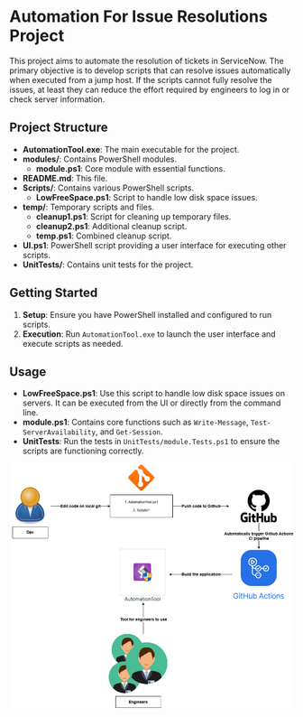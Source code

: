 # Automation For Issue Resolutions Project

This project aims to automate the resolution of tickets in ServiceNow. The primary objective is to develop scripts that can resolve issues automatically when executed from a jump host. If the scripts cannot fully resolve the issues, at least they can reduce the effort required by engineers to log in or check server information.

## Project Structure

- **AutomationTool.exe**: The main executable for the project.
- **modules/**: Contains PowerShell modules.
  - **module.ps1**: Core module with essential functions.
- **README.md**: This file.
- **Scripts/**: Contains various PowerShell scripts.
  - **LowFreeSpace.ps1**: Script to handle low disk space issues.
- **temp/**: Temporary scripts and files.
  - **cleanup1.ps1**: Script for cleaning up temporary files.
  - **cleanup2.ps1**: Additional cleanup script.
  - **temp.ps1**: Combined cleanup script.
- **UI.ps1**: PowerShell script providing a user interface for executing other scripts.
- **UnitTests/**: Contains unit tests for the project.

## Getting Started

1. **Setup**: Ensure you have PowerShell installed and configured to run scripts.
2. **Execution**: Run `AutomationTool.exe` to launch the user interface and execute scripts as needed.

## Usage 

- **LowFreeSpace.ps1**: Use this script to handle low disk space issues on servers. It can be executed from the UI or directly from the command line.
- **module.ps1**: Contains core functions such as `Write-Message`, `Test-ServerAvailability`, and `Get-Session`.
- **UnitTests**: Run the tests in `UnitTests/module.Tests.ps1` to ensure the scripts are functioning correctly.

![Workflow Diagram](Workflow\Workflow.png)